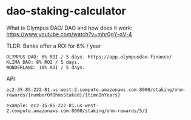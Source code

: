 # dao-staking-calculator

What is Olympus DAO/ DAO and how does it work: https://www.youtube.com/watch?v=mhr0gY-qV-4

TLDR: Banks offer a ROI for 6% / year

```
OLYMPUS DAO: 6% ROI / 5 days. https://app.olympusdao.finance/
KLIMA DAO: 8% ROI / 5 days.
WONDERLAND: 10% ROI / 5 days.
```


API
```
ec2-35-85-222-81.us-west-2.compute.amazonaws.com:8000/staking/ohm-rewards/{numberOfOhmsStaked}/{timeInYears}
```
```
example: ec2-35-85-222-81.us-west-2.compute.amazonaws.com:8000/staking/ohm-rewards/5/1
```
